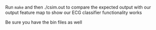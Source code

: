 Run ```make``` and then ./csim.out to compare the expected output with our output feature map to show our ECG classifier functionality works

Be sure you have the bin files as well
